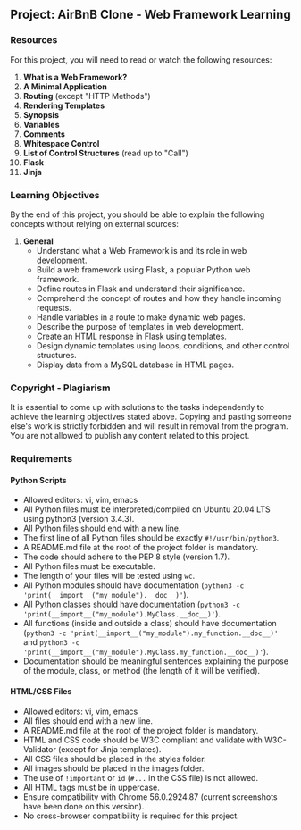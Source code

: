 ## Project: AirBnB Clone - Web Framework Learning

### Resources

For this project, you will need to read or watch the following resources:

1. **What is a Web Framework?**
2. **A Minimal Application**
3. **Routing** (except "HTTP Methods")
4. **Rendering Templates**
5. **Synopsis**
6. **Variables**
7. **Comments**
8. **Whitespace Control**
9. **List of Control Structures** (read up to "Call")
10. **Flask**
11. **Jinja**

### Learning Objectives

By the end of this project, you should be able to explain the following concepts without relying on external sources:

1. **General**
   - Understand what a Web Framework is and its role in web development.
   - Build a web framework using Flask, a popular Python web framework.
   - Define routes in Flask and understand their significance.
   - Comprehend the concept of routes and how they handle incoming requests.
   - Handle variables in a route to make dynamic web pages.
   - Describe the purpose of templates in web development.
   - Create an HTML response in Flask using templates.
   - Design dynamic templates using loops, conditions, and other control structures.
   - Display data from a MySQL database in HTML pages.

### Copyright - Plagiarism

It is essential to come up with solutions to the tasks independently to achieve the learning objectives stated above. Copying and pasting someone else's work is strictly forbidden and will result in removal from the program. You are not allowed to publish any content related to this project.

### Requirements

#### Python Scripts
- Allowed editors: vi, vim, emacs
- All Python files must be interpreted/compiled on Ubuntu 20.04 LTS using python3 (version 3.4.3).
- All Python files should end with a new line.
- The first line of all Python files should be exactly `#!/usr/bin/python3`.
- A README.md file at the root of the project folder is mandatory.
- The code should adhere to the PEP 8 style (version 1.7).
- All Python files must be executable.
- The length of your files will be tested using `wc`.
- All Python modules should have documentation (`python3 -c 'print(__import__("my_module").__doc__)'`).
- All Python classes should have documentation (`python3 -c 'print(__import__("my_module").MyClass.__doc__)'`).
- All functions (inside and outside a class) should have documentation (`python3 -c 'print(__import__("my_module").my_function.__doc__)'` and `python3 -c 'print(__import__("my_module").MyClass.my_function.__doc__)'`).
- Documentation should be meaningful sentences explaining the purpose of the module, class, or method (the length of it will be verified).

#### HTML/CSS Files
- Allowed editors: vi, vim, emacs
- All files should end with a new line.
- A README.md file at the root of the project folder is mandatory.
- HTML and CSS code should be W3C compliant and validate with W3C-Validator (except for Jinja templates).
- All CSS files should be placed in the styles folder.
- All images should be placed in the images folder.
- The use of `!important` or `id` (`#...` in the CSS file) is not allowed.
- All HTML tags must be in uppercase.
- Ensure compatibility with Chrome 56.0.2924.87 (current screenshots have been done on this version).
- No cross-browser compatibility is required for this project.